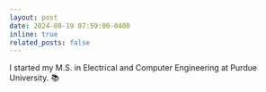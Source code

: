 ```yaml
---
layout: post
date: 2024-08-19 07:59:00-0400
inline: true
related_posts: false
---
```


I started my M.S. in Electrical and Computer Engineering at Purdue University. 📚
